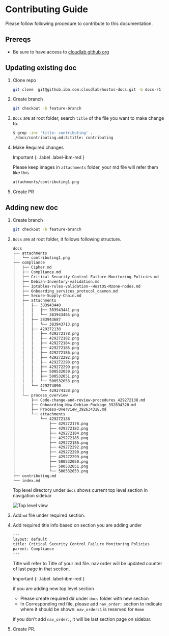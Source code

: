 # Contributing Guide

Please follow following procedure  to contribute to this  documentation.

## Prereqs

* Be sure to have access to [cloudlab github org](https://github.ibm.com/cloudlab)

## Updating existing doc

1. Clone repo

      ```bash
      git clone  git@github.ibm.com:cloudlab/hostos-docs.git -b docs-r1
      ```

2. Create branch

      ```bash
      git checkout -b feature-branch
      ```

3. `Docs` are at root folder, search `title` of the file you want to make change to.

      ```bash
      $ grep -inr 'title: contributing' .        
      ./docs/contributing.md:3:title: contributing 
      ```

4. Make Required changes

    Important
      {: .label .label-ibm-red }

      Please keep images in `attachments` folder, your md file will refer them like this

      ```bash
      attachments/contributing1.png
      ```

5. Create PR

## Adding new doc

1. Create branch

      ```bash
      git checkout -b feature-branch
      ```

2. `Docs` are at root folder, it follows following structure.

      ```bash
      docs
      ├── attachments
      │   └── contributing1.png
      ├── compliance
      │   ├── Cipher.md
      │   ├── Compliance.md
      │   ├── Critical-Security-Control-Failure-Monitoring-Policies.md
      │   ├── Debian-Inventory-validation.md
      │   ├── Iptables-rules-validation--HostOS-Mzone-nodes.md
      │   ├── Onboarding_services_protocol_daemon.md
      │   ├── Secure-Supply-Chain.md
      │   ├── attachments
      │   │   ├── 383943440
      │   │   │   ├── 383943441.png
      │   │   │   └── 383943465.png
      │   │   ├── 383943687
      │   │   │   └── 383943713.png
      │   │   ├── 429272138
      │   │   │   ├── 429272178.png
      │   │   │   ├── 429272182.png
      │   │   │   ├── 429272184.png
      │   │   │   ├── 429272185.png
      │   │   │   ├── 429272186.png
      │   │   │   ├── 429272292.png
      │   │   │   ├── 429272298.png
      │   │   │   ├── 429272299.png
      │   │   │   ├── 500532050.png
      │   │   │   ├── 500532051.png
      │   │   │   └── 500532053.png
      │   │   └── 429274090
      │   │       └── 429274138.png
      │   └── process_overview
      │       ├── Code-change-and-review-procedures_429272138.md
      │       ├── Onboarding-New-Debian-Package_392634320.md
      │       ├── Process-Overview_392634318.md
      │       └── attachments
      │           └── 429272138
      │               ├── 429272178.png
      │               ├── 429272182.png
      │               ├── 429272184.png
      │               ├── 429272185.png
      │               ├── 429272186.png
      │               ├── 429272292.png
      │               ├── 429272298.png
      │               ├── 429272299.png
      │               ├── 500532050.png
      │               ├── 500532051.png
      │               └── 500532053.png
      ├── contributing.md
      └── index.md


      ```

      Top level directory under `docs` shows current top level section in navigation sidebar

      ![Top level view](attachments/contributing1.png)

3. Add `md` file  under required section.

4. Add required title info based on section you are adding under

      ```bash
      ---
      layout: default
      title: Critical Security Control Failure Monitoring Policies 
      parent: Compliance
      ---
      ```

      Title will refer to Title of your md file.
      nav order will be updated counter of last page in that section.

      Important
      {: .label .label-ibm-red }

      if you are adding new top level section

      * Please create required dir under `docs` folder with new section
      * In Corresponding md file, please add `nav_order:` section to indicate where it should be shown. `nav_order:1` is reserved for `Home`

      if you don't add `nav_order:`, it will be last section page on sidebar.

5. Create PR.
